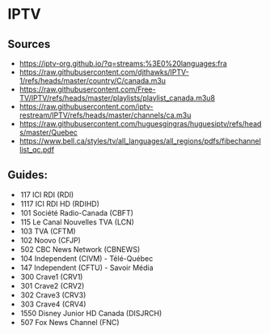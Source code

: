 # IPTV

## Sources
- https://iptv-org.github.io/?q=streams:%3E0%20languages:fra
- https://raw.githubusercontent.com/djthawks/IPTV-1/refs/heads/master/country/C/canada.m3u
- https://raw.githubusercontent.com/Free-TV/IPTV/refs/heads/master/playlists/playlist_canada.m3u8
- https://raw.githubusercontent.com/iptv-restream/IPTV/refs/heads/master/channels/ca.m3u
- https://raw.githubusercontent.com/huguesgingras/huguesiptv/refs/heads/master/Quebec
- https://www.bell.ca/styles/tv/all_languages/all_regions/pdfs/fibechannellist_qc.pdf


## Guides:
- <option value="5fc771ed8bd622002d0447c0-5fc705dc6b022a002d77efe0:117">117 ICI RDI (RDI)</option>
- <option value="5fc771ed8bd622002d0447c0-5fc705dc6b022a002d77ef9d:1117">1117 ICI RDI HD (RDIHD)</option>
- <option value="5fc771ed8bd622002d0447c0-5fc705d9c40548002d544fcd:101">101 Société Radio-Canada (CBFT)</option>
- <option value="5fc771ed8bd622002d0447c0-5fc705ef7c6557002ee1ea7d:115">115 Le Canal Nouvelles TVA (LCN)</option>
- <option value="5fc771ed8bd622002d0447c0-5fc705f9dd53a6002d8f9292:103">103 TVA (CFTM)</option>
- <option value="5fc771ed8bd622002d0447c0-5fc705e8c8d56d002e06f54e:102">102 Noovo (CFJP)</option>
- <option value="5fc771ed8bd622002d0447c0-5fc705fcc40548002d5459ce:502">502 CBC News Network (CBNEWS)</option>
- <option value="5fc771ed8bd622002d0447c0-5fc705ef7c6557002ee1ea2b:104">104 Independent (CIVM) - Télé-Québec</option>
- <option value="5fc771ed8bd622002d0447c0-5fc705d7a62668002dcef4e6:147">147 Independent (CFTU) - Savoir Média</option>
- <option value="5fc771ed8bd622002d0447c0-5fc705fdc8d56d002e06f8d2:300">300 Crave1 (CRV1)</option>
- <option value="5fc771ed8bd622002d0447c0-5fc705ef7c6557002ee1ea31:301">301 Crave2 (CRV2)</option>
- <option value="5fc771ed8bd622002d0447c0-5fc705dcbcd67c002d0e695a:302">302 Crave3 (CRV3)</option>
- <option value="5fc771ed8bd622002d0447c0-5fc705fdc8d56d002e06f911:303">303 Crave4 (CRV4)</option>
- <option value="5fc771ed8bd622002d0447c0-5fc70607d783b6002d7a9636:1550">1550 Disney Junior HD Canada (DISJRCH)
- <option value="5fc771ed8bd622002d0447c0-5fc705ef088e7d002d4c70cd:507">507 Fox News Channel (FNC)</option>
